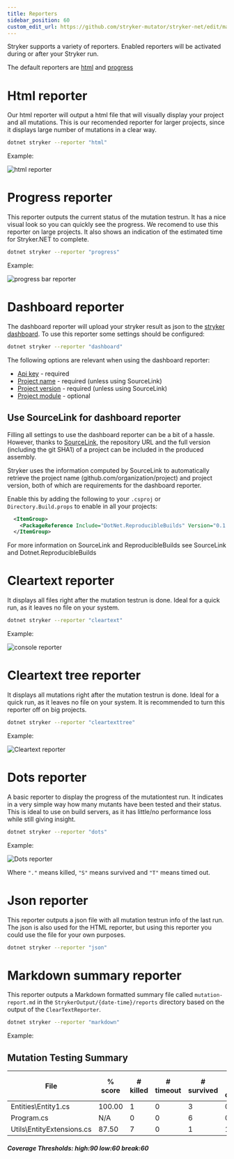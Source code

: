 ```yaml
---
title: Reporters
sidebar_position: 60
custom_edit_url: https://github.com/stryker-mutator/stryker-net/edit/master/docs/reporters.md
---
```


Stryker supports a variety of reporters. Enabled reporters will be activated during or after your Stryker run. 

The default reporters are [html](#html-reporter) and [progress](#progress-reporter)

# Html reporter
Our html reporter will output a html file that will visually display your project and all mutations. This is our recomended reporter for larger projects, since it displays large number of mutations in a clear way. 

```bash
dotnet stryker --reporter "html"
```

Example:

![html reporter](./images/html-report-net.png)

# Progress reporter
This reporter outputs the current status of the mutation testrun. It has a nice visual look so you can quickly see the progress. We recomend to use this reporter on large projects. It also shows an indication of the estimated time for Stryker.NET to complete.

```bash
dotnet stryker --reporter "progress"
```

Example:

![progress bar reporter](./images/progress-bar-net.png)

# Dashboard reporter
The dashboard reporter will upload your stryker result as json to the [stryker dashboard](https://dashboard.stryker-mutator.io/). To use this reporter some settings should be configured:

```bash
dotnet stryker --reporter "dashboard"
```

The following options are relevant when using the dashboard reporter:
- [Api key](./configuration.md#dashboard-api-key-string) - required
- [Project name](./configuration.md#project-infoname-string) - required (unless using SourceLink)
- [Project version](./configuration.md#project-infoversion-string) - required (unless using SourceLink)
- [Project module](./configuration.md#project-infomodule-string) - optional

## Use SourceLink for dashboard reporter​

Filling all settings to use the dashboard reporter can be a bit of a hassle. However, thanks to [SourceLink](https://github.com/dotnet/sourcelink#readme), the repository URL and the full version (including the git SHA1) of a project can be included in the produced assembly.

Stryker uses the information computed by SourceLink to automatically retrieve the project name (github.com/organization/project) and project version, both of which are requirements for the dashboard reporter.

Enable this by adding the following to your `.csproj` or `Directory.Build.props` to enable in all your projects:

``` xml
  <ItemGroup>
    <PackageReference Include="DotNet.ReproducibleBuilds" Version="0.1.66" PrivateAssets="All"/>
  </ItemGroup>
```

For more information on SourceLink and ReproducibleBuilds see SourceLink and Dotnet.ReproducibleBuilds

# Cleartext reporter
It displays all files right after the mutation testrun is done. Ideal for a quick run, as it leaves no file on your system.

```bash
dotnet stryker --reporter "cleartext"
```

Example:

![console reporter](./images/console-reporter-net.png)

# Cleartext tree reporter
It displays all mutations right after the mutation testrun is done. Ideal for a quick run, as it leaves no file on your system. It is recommended to turn this reporter off on big projects.

```bash
dotnet stryker --reporter "cleartexttree"
```

Example:

![Cleartext reporter](./images/console-reporter-tree.png)

# Dots reporter
A basic reporter to display the progress of the mutationtest run. It indicates in a very simple way how many mutants have been tested and their status. This is ideal to use on build servers, as it has little/no performance loss while still giving insight.

```bash
dotnet stryker --reporter "dots"
```

Example:

![Dots reporter](./images/console-dots-reporter-net.png)

Where `"."` means killed, `"S"` means survived and `"T"` means timed out.

# Json reporter
This reporter outputs a json file with all mutation testrun info of the last run. The json is also used for the HTML reporter, but using this reporter you could use the file for your own purposes.

```bash
dotnet stryker --reporter "json"
```

# Markdown summary reporter
This reporter outputs a Markdown formatted summary file called `mutation-report.md` in the `StrykerOutput/{date-time}/reports` directory based on the output of the `ClearTextReporter`.  

```bash
dotnet stryker --reporter "markdown"
```

Example:

## Mutation Testing Summary

| File                                                        | % score | \# killed | \# timeout | \# survived | \# no cov | \# error |
| ----------------------------------------------------------- | ------- | --------- | ---------- | ----------- | --------- | -------- |
| Entities\\Entity1.cs                          | 100.00  | 1         | 0          | 3           | 0         | 2        |
| Program.cs                                                  | N\/A    | 0         | 0          | 6           | 0         | 0        |
| Utils\\EntityExtensions.cs                       | 87.50   | 7         | 0          | 1           | 1         | 0        |

#### *Coverage Thresholds: high:90 low:60 break:60*
